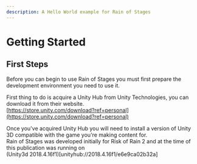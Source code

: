 ```yaml
---
description: A Hello World example for Rain of Stages
---
```


# Getting Started

## First Steps

Before you can begin to use Rain of Stages you must first prepare the development environment you need to use it.

First thing to do is acquire a Unity Hub from Unity Technologies, you can download it from their website.  
[https://store.unity.com/download?ref=personal](https://store.unity.com/download?ref=personal)

Once you've acquired Unity Hub you will need to install a version of Unity 3D compatible with the game you're making content for.    
Rain of Stages was developed initially for Risk of Rain 2 and at the time of this publication was running on   
\(Unity3d 2018.4.16f1\)\[unityhub://2018.4.16f1/e6e9ca02b32a\]  




